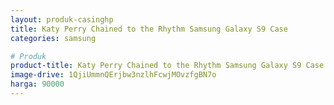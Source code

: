 ```yaml
---
layout: produk-casinghp
title: Katy Perry Chained to the Rhythm Samsung Galaxy S9 Case
categories: samsung

# Produk
product-title: Katy Perry Chained to the Rhythm Samsung Galaxy S9 Case
image-drive: 1QjiUmmnQErjbw3nzlhFcwjMOvzfgBN7o
harga: 90000
---
```

